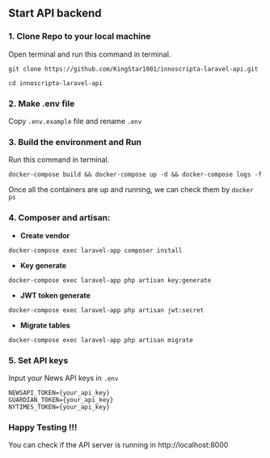 ## Start API backend


### 1. Clone Repo to your local machine
Open terminal and run this command in terminal.
```
git clone https://github.com/KingStar1001/innoscripta-laravel-api.git
```
```
cd innoscripta-laravel-api
```

### 2. Make .env file
Copy `.env.example` file and rename `.env`

### 3. Build the environment and Run
Run this command in terminal.
```
docker-compose build && docker-compose up -d && docker-compose logs -f
```
Once all the containers are up and running, we can check them by `docker ps`

### 4. Composer and artisan:
- **Create vendor**
```
docker-compose exec laravel-app composer install
```
- **Key generate**
```
docker-compose exec laravel-app php artisan key:generate
```
- **JWT token generate**
```
docker-compose exec laravel-app php artisan jwt:secret
```
- **Migrate tables**
```
docker-compose exec laravel-app php artisan migrate
```
### 5. Set API keys
Input your News API keys in `.env`
```
NEWSAPI_TOKEN={your_api_key}
GUARDIAN_TOKEN={your_api_key}
NYTIMES_TOKEN={your_api_key}
```
### Happy Testing !!!
You can check if the API server is running in http://localhost:8000


